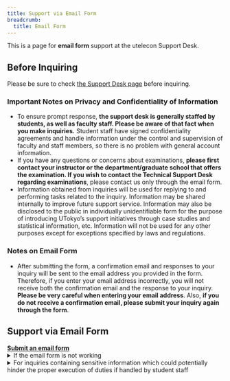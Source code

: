```yaml
---
title: Support via Email Form
breadcrumb:
  title: Email Form
---
```


This is a page for **email form** support at the utelecon Support Desk.

## Before Inquiring

Please be sure to check [the Support Desk page](./) before inquiring.

### Important Notes on Privacy and Confidentiality of Information 

- To ensure prompt response, **the support desk is generally staffed by students, as well as faculty staff. Please be aware of that fact when you make inquiries.** Student staff have signed confidentiality agreements and handle information under the control and supervision of faculty and staff members, so there is no problem with general account information.
- If you have any questions or concerns about examinations, **please first contact your instructor or the department/graduate school that offers the examination. If you wish to contact the Technical Support Desk regarding examinations**, please contact us only through the email form. 
- Information obtained from inquiries will be used for replying to and performing tasks related to the inquiry. Information may be shared internally to improve future support service. Information may also be disclosed to the public in individually unidentifiable form for the purpose of introducing UTokyo’s support initiatives through case studies and statistical information, etc. Information will not be used for any other purposes except for exceptions specified by laws and regulations.

### Notes on Email Form

- After submitting the form, a confirmation email and responses to your inquiry will be sent to the email address you provided in the form. Therefore, if you enter your email address incorrectly, you will not receive both the confirmation email and the response to your inquiry. **Please be very careful when entering your email address**. Also, **if you do not receive a confirmation email, please submit your inquiry again through the form**.

## Support via Email Form

<b class="box center">
    <a href="https://forms.gle/ASFmXTbgNwncrWL28">Submit an email form</a>
</b>

<details>
<summary>If the email form is not working</summary>

If the email form is not working, please send a direct email to `contact@utelecon.zendesk.com`. Please include the following information in your email:

- **Name**
- **10-digits Common ID** (If you don't know, please leave it blank.)
- **Faculty or Graduate School**
- **Position**: Select from the following.
    - Student (new student)
    - Student (current student)
    - Full-time academic staff
    - Part-time academic staff
    - Non-academic staff
    - Others (please specify)
- **Grade or job title**
- Content of inquiry: Please provide as much detail as possible, including the background of the consultation. If you have referred to any materials (such as websites), please include those as well. Also, if the issue involves some sort of trouble and error messages are displayed, please include the exact text of those messages as well.
- If you are having trouble entering a class, please provide information about the class (such as the date, period, subject name, and instructor's name) as much as you know.
</details>

<details>
<summary>For inquiries containing sensitive information which could potentially hinder the proper execution of duties if handled by student staff</summary>
For inquiries containing sensitive information which could potentially hinder the proper execution of duties if handled by student staff, special handling will be conducted via a dedicated form as described below.

- Information is considered to be sensitive if **there is a possibility that a member of student staff is a relevant party to the inquiry and this could cause a problematic situation**. An example of such sensitive content would be information regarding a student's grades.
    - Unless this condition is met, contents such as personal accounts and contact information, information related to operations performed in the system, and internal information of departments and laboratories are NOT considered to be sensitive. Since student staff have signed necessary agreements and handle information under the control and supervision of faculty and staff members, there is no problem with the handling of these kinds of information.
- Inquiries submitted through the dedicated form will be addressed solely by faculty and staff members, unlike regular inquiries. However, we will ask for the sections you deem sensitive and the reasons why in this form, and if the inquiry seems not to be considered sensitive, we may ask you to allow handling the inquiry by student staff.
- The number of faculty and staff members who respond is limited. Therefore, it takes longer time to respond than regular inquiries, at least a few days.

If your inquiry does not contain sensitive information, please use the regular inquiry form above instead of this dedicated form.

<b class="box center">
    <a href="https://forms.gle/taieQjW4JHyUzG6c7">Submit an email form (Exclusive for Inquiries Containing Sensitive Information)</a>
</b>
</details>
